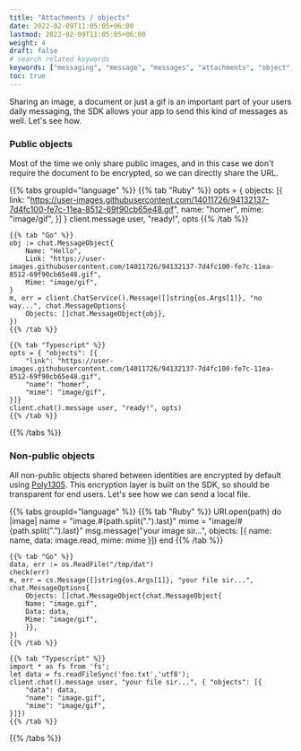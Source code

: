 ```yaml
---
title: "Attachments / objects"
date: 2022-02-09T11:05:05+06:00
lastmod: 2022-02-09T11:05:05+06:00
weight: 4
draft: false
# search related keywords
keywords: ["messaging", "message", "messages", "attachments", "object", "image", "file"]
toc: true
---
```


Sharing an image, a document or just a gif is an important part of your users daily messaging, the SDK allows your app to send this kind of messages as well. Let's see how.

### Public objects

Most of the time we only share public images, and in this case we don't require the document to be encrypted, so we can directly share the URL.

{{% tabs groupId="language" %}}
    {{% tab "Ruby" %}}
    opts = { objects: [{ 
        link: "https://user-images.githubusercontent.com/14011726/94132137-7d4fc100-fe7c-11ea-8512-69f90cb65e48.gif", 
        name: "homer",
        mime: "image/gif",
    }] }
    client.message user, "ready!", opts
    {{% /tab %}}

    {{% tab "Go" %}}
	obj := chat.MessageObject{
		Name: "Hello",
		Link: "https://user-images.githubusercontent.com/14011726/94132137-7d4fc100-fe7c-11ea-8512-69f90cb65e48.gif",
		Mime: "image/gif",
	}
	m, err = client.ChatService().Message([]string{os.Args[1]}, "no way...", chat.MessageOptions{
		Objects: []chat.MessageObject{obj},
	})    
    {{% /tab %}}

    {{% tab "Typescript" %}}
    opts = { "objects": [{
        "link": "https://user-images.githubusercontent.com/14011726/94132137-7d4fc100-fe7c-11ea-8512-69f90cb65e48.gif", 
        "name": "homer",
        "mime": "image/gif",
    }]}
    client.chat().message user, "ready!", opts)
    {{% /tab %}}
{{% /tabs %}}


### Non-public objects

All non-public objects shared between identities are encrypted by default using [Poly1305](https://en.wikipedia.org/wiki/Poly1305). This encryption layer is built on the SDK, so should be transparent for end users. Let's see how we can send a local file.

{{% tabs groupId="language" %}}
    {{% tab "Ruby" %}}
    URI.open(path) do |image|
        name = "image.#{path.split(".").last}"
        mime = "image/#{path.split(".").last}"
        msg.message("your image sir...", objects: [{ name: name,
                                                     data: image.read,
                                                     mime: mime }])
    end
    {{% /tab %}}

    {{% tab "Go" %}}
    data, err := os.ReadFile("/tmp/dat")
    check(err)
	m, err = cs.Message([]string{os.Args[1]}, "your file sir...", chat.MessageOptions{
		Objects: []chat.MessageObject{chat.MessageObject{
		Name: "image.gif",
		Data: data,
		Mime: "image/gif",
	    }},
	})    
    {{% /tab %}}

    {{% tab "Typescript" %}}
    import * as fs from 'fs';
    let data = fs.readFileSync('foo.txt','utf8');
    client.chat().message user, "your file sir...", { "objects": [{
        "data": data, 
        "name": "image.gif",
        "mime": "image/gif",
    }]})
    {{% /tab %}}
{{% /tabs %}}